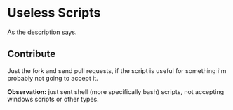 # Useless Scripts

As the description says.

## Contribute
Just the fork and send pull requests, if the script is useful for something i'm probably not going to accept it.

__Observation:__ just sent shell (more specifically bash) scripts, not accepting windows scripts or other types. 
